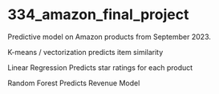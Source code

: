 # 334_amazon_final_project

Predictive model on Amazon products from September 2023.

K-means / vectorization predicts item similarity

Linear Regression Predicts star ratings for each product

Random Forest Predicts Revenue Model
